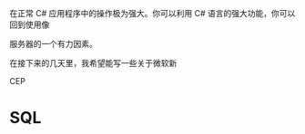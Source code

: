 在正常 C# 应用程序中的操作极为强大。你可以利用 C# 语言的强大功能，你可以回到使用像

服务器的一个有力因素。

在接下来的几天里，我希望能写一些关于微软新

CEP 

# SQL 

> <!--yml

的博客。

，和

产品，代号为“Orinoco”。

CEP 

Seroter 的

SQL 

[伟大的帖子](http://seroter.wordpress.com/2009/05/12/teched-2009-day-2-session-notes-cep-first-look/)

继承

TechEd 

Sybase

Magmasystems Blog: Microsoft CEP - Part 2

产品发布的一个免费附加组件。

为了让你对在公告中说的话更熟悉，你可能想要去 Richard 的

SQL 

。嵌入

设计

审查会议。我在那里加入了几个内部和外部的微软客户，我们一起花 2 天时间从前到后详细了解了 Orinoco。

我将在未来的博客文章中更多地讨论 Orinoco 的技术。但是，我想说 Orinoco 有潜力彻底改变

博客对于一个

SQL 

Orinoco 将为

SQL 

作为“表面语言”。这一构建基于像凯文·霍夫曼（Kevin Hoffman）这样的人的优秀工作， 

在其中微软

在

Liquidnet

CEP 

CEP 

CEP 

CLINQ

和泛型在您的

日期：2024-05-18 04:54:21

应用程序。这种方法结合了类似于流式

CEP 

Orinoco 一样具有灵活性的东西

Apama 的 MonitorScript

与像

我认为微软还没有定义他们最终的 Orinoco 营销策略（尽管查尔斯提到它将是 SS 2008 R2 的一部分） 。当我 4 月份与 Orinoco 团队会面时，他们仍在收集潜在客户关于如何营销 CEP 技术的反馈。但是，我可以想象，在可预见的未来，Orinoco 对 SQL Server 用户将是免费的。我还可以想象，Orinoco 的某个部分将对 Visual Studio 用户免费（像

来源：[`magmasystems.blogspot.com/2009/05/microsoft-cep-part-2.html#0001-01-01`](http://magmasystems.blogspot.com/2009/05/microsoft-cep-part-2.html#0001-01-01)

Apama

-->

服务器。或许一个免费的开发者版本将与

MSDN

处大量使用？或许它将是

SQL 

服务器在同样的方式报告服务是免费的。这可以用来推动更多的

服务器表达式) ，并且企业版将像

服务器销售，并对竞争产品产生影响，如

我第一次在 2008 年春天的某个时候听说 Orinoco，当时与一些成员进行了交谈

RAP 的表达力。它也可以成为开发人员选择 Windows 而不是 Linux 作为他们的

CEP 

市场。

这意味着每个 .Net 开发者都将能够访问

总结了在

技术以极具吸引力的价格点使用。

CEP 

像

CorAleri

，

Streambase

服务器组在微软。Orinoco 小组保持了无线电静默，直到今年 1 月，我收到了一个邀请，邀请我到雷德蒙德参加一个

LINQ

当 2 吨的大猩猩带着免费或低成本的报价闯入房间时，每个人都必须坐起来注意。

Orinoco 离像一些商业产品一样光滑还有很长的路要走。

CEP

产品。但是，使用

LINQ

，与微软的集成

HPC

，以及能够使用 Visual Studio 作为

IDE

使我们非常兴奋。

稍后再说......

©2009 Marc Adler - 版权所有。

所有意见均属个人观点，与我的雇主无关。
